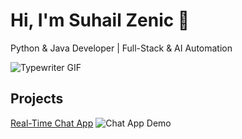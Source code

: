 # Hi, I'm Suhail Zenic 👋

Python & Java Developer | Full-Stack & AI Automation

![Typewriter GIF](https://raw.githubusercontent.com/suhail-zenic/portfolio/main/gifs/typewriter.gif)

## Projects
[Real-Time Chat App](https://github.com/suhail-zenic/Real-Time-Chat-App)
![Chat App Demo](https://raw.githubusercontent.com/suhail-zenic/Real-Time-Chat-App/main/screenshots/chat-demo.gif)

